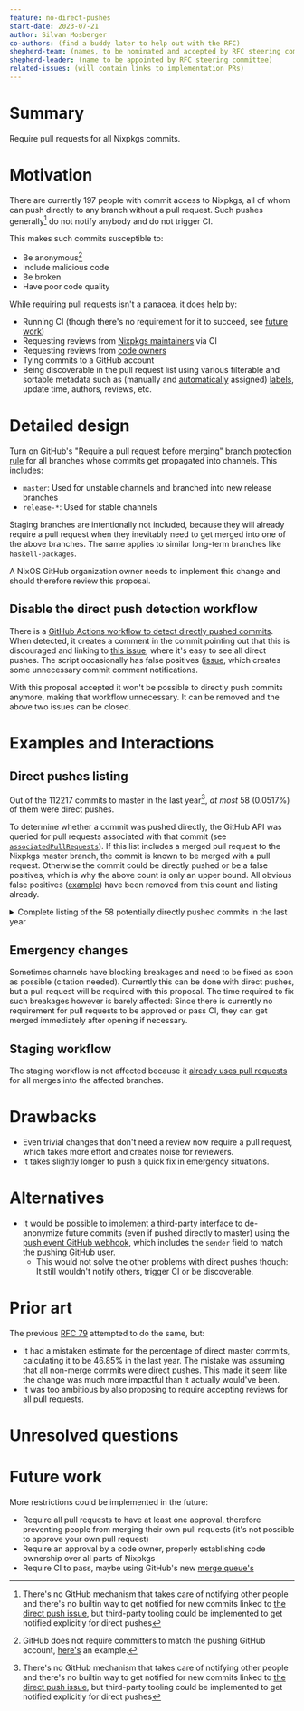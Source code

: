 ```yaml
---
feature: no-direct-pushes
start-date: 2023-07-21
author: Silvan Mosberger
co-authors: (find a buddy later to help out with the RFC)
shepherd-team: (names, to be nominated and accepted by RFC steering committee)
shepherd-leader: (name to be appointed by RFC steering committee)
related-issues: (will contain links to implementation PRs)
---
```


# Summary
[summary]: #summary

Require pull requests for all Nixpkgs commits.

# Motivation
[motivation]: #motivation

There are currently 197 people with commit access to Nixpkgs, all of whom can push directly to any branch without a pull request.
Such pushes generally[^1] do not notify anybody and do not trigger CI.

[^1]: There's no GitHub mechanism that takes care of notifying other people and there's no builtin way to get notified for new commits linked to [the direct push issue](https://github.com/NixOS/nixpkgs/issues/118661), but third-party tooling could be implemented to get notified explicitly for direct pushes

This makes such commits susceptible to:
- Be anonymous[^2]
- Include malicious code
- Be broken
- Have poor code quality

[^2]: GitHub does not require committers to match the pushing GitHub account, [here's](https://github.com/infinisil/github-test/commit/0553a1afe8ee38d45ef38c7055a7b6c3ee08f3d3) an example.

While requiring pull requests isn't a panacea, it does help by:
- Running CI (though there's no requirement for it to succeed, see [future work][future])
- Requesting reviews from [Nixpkgs maintainers](https://github.com/NixOS/rfcs/pull/39) via CI
- Requesting reviews from [code owners](https://docs.github.com/en/repositories/managing-your-repositorys-settings-and-features/customizing-your-repository/about-code-owners)
- Tying commits to a GitHub account
- Being discoverable in the pull request list using various filterable and sortable metadata such as (manually and [automatically](https://github.com/NixOS/nixpkgs/blob/e0d40b94732d0a077ea8e409d394bcd36750584e/.github/labeler.yml) assigned) [labels](https://github.com/NixOS/nixpkgs/labels), update time, authors, reviews, etc.


# Detailed design
[design]: #detailed-design

Turn on GitHub's "Require a pull request before merging" [branch protection rule](https://docs.github.com/en/repositories/configuring-branches-and-merges-in-your-repository/managing-protected-branches/managing-a-branch-protection-rule#creating-a-branch-protection-rule) for all branches whose commits get propagated into channels.
This includes:
- `master`: Used for unstable channels and branched into new release branches
- `release-*`: Used for stable channels

Staging branches are intentionally not included, because they will already require a pull request when they inevitably need to get merged into one of the above branches.
The same applies to similar long-term branches like `haskell-packages`.

A NixOS GitHub organization owner needs to implement this change and should therefore review this proposal.

## Disable the direct push detection workflow

There is a [GitHub Actions workflow to detect directly pushed commits](https://github.com/NixOS/nixpkgs/blob/0b411c1e040870e89a3e598437e708979137b665/.github/workflows/direct-push.yml).
When detected, it creates a comment in the commit pointing out that this is discouraged and linking to [this issue](https://github.com/NixOS/nixpkgs/issues/118661), where it's easy to see all direct pushes.
The script occasionally has false positives ([issue](https://github.com/NixOS/nixpkgs/issues/240314), which creates some unnecessary commit comment notifications.

With this proposal accepted it won't be possible to directly push commits anymore, making that workflow unnecessary.
It can be removed and the above two issues can be closed.

# Examples and Interactions
[examples-and-interactions]: #examples-and-interactions

## Direct pushes listing

Out of the 112217 commits to master in the last year[^1], _at most_ 58 (0.0517%) of them were direct pushes.

[^1]: Unix epoch 1658361600 to 1689897600

To determine whether a commit was pushed directly, the GitHub API was queried for pull requests associated with that commit (see [`associatedPullRequests`](https://docs.github.com/en/graphql/reference/objects#commit)).
If this list includes a merged pull request to the Nixpkgs master branch, the commit is known to be merged with a pull request.
Otherwise the commit could be directly pushed or be a false positives, which is why the above count is only an upper bound.
All obvious false positives ([example](https://github.com/NixOS/nixpkgs/commit/b09d18903c24b8aca88100df86aa2fdd5f05dfcd)) have been removed from this count and listing already.

<details>
<summary>Complete listing of the 58 potentially directly pushed commits in the last year</summary>

- [`1ce07adbe05e`](https://github.com/NixOS/nixpkgs/commit/1ce07adbe05e36146e6c47dcad4bff1178b8c572) [@trofi](https://github.com/trofi) - mutt: use more ubiquitous "eee-" placeholder instead of one-off <<NIX>>
- [`205ee073b053`](https://github.com/NixOS/nixpkgs/commit/205ee073b053fc4d87d5adf2ebd44ebbef7bca4d) [@vcunat](https://github.com/vcunat) - Revert "texlive.combine: expose licensing information of combined packages"
- [`789271b2c8a4`](https://github.com/NixOS/nixpkgs/commit/789271b2c8a4cc01398316c211b0d597cde8324d) [@vcunat](https://github.com/vcunat) - python3Packages.hickle: fixed failing unit tests
- [`69867f9de40f`](https://github.com/NixOS/nixpkgs/commit/69867f9de40f0d24276eeaf957b36a34541214fe) [@vcunat](https://github.com/vcunat) - transmission: drop myself from .meta.maintainers
- [`82082e931fd7`](https://github.com/NixOS/nixpkgs/commit/82082e931fd7199c929fb7901aac05e54cd1e18c) [@vcunat](https://github.com/vcunat) - vtm: avoid using an alias
- [`62d347770a26`](https://github.com/NixOS/nixpkgs/commit/62d347770a26663db3332d3a04c5084f6a71dd9d) [@ehmry](https://github.com/ehmry) - nimPackages.eris: wontfix darwin
- [`e2ccc3dd9f4d`](https://github.com/NixOS/nixpkgs/commit/e2ccc3dd9f4da160bacf7da8d294b353678d2ce8) [@ehmry](https://github.com/ehmry) - cjdns: mark broken for aarch64
- [`2c28f1de7cdc`](https://github.com/NixOS/nixpkgs/commit/2c28f1de7cdc10be556d2106108411dd2482794b) [@RaitoBezarius](https://github.com/RaitoBezarius) - 23.11 is Tapir
- [`8607b80c8560`](https://github.com/NixOS/nixpkgs/commit/8607b80c85600c2ad439a8a198ff812b15d01c0c) [@sternenseemann](https://github.com/sternenseemann) - haskellPackages.memfd: mark supported on linux only
- [`d925734d3bb7`](https://github.com/NixOS/nixpkgs/commit/d925734d3bb7f12924e6016cd33222684b5435f5) [@ehmry](https://github.com/ehmry) - Nim: add meta.mainProgram
- [`6c43a3495a11`](https://github.com/NixOS/nixpkgs/commit/6c43a3495a11e261e5f41e5d7eda2d71dae1b2fe) [@vcunat](https://github.com/vcunat) - linux\_6\_1: fixup evaluation without aliases
- [`fa8367c2d507`](https://github.com/NixOS/nixpkgs/commit/fa8367c2d50781f3e49ed424ea61af0c77615069) [@vcunat](https://github.com/vcunat) - linux\_6\_1: rebuild on x86\_64-linux
- [`e25dc4a95ed6`](https://github.com/NixOS/nixpkgs/commit/e25dc4a95ed69f37ce443b8fcad00fb9337e6eed) [@jtojnar](https://github.com/jtojnar) - nixos/nginx: Fix listen string generation
- [`331e2a1c1075`](https://github.com/NixOS/nixpkgs/commit/331e2a1c1075d4c3f2660da9210ee54ba93d7bda) [@bjornfor](https://github.com/bjornfor) - prometheus-smokeping-prober: cleanup version
- [`fe2ecaf706a5`](https://github.com/NixOS/nixpkgs/commit/fe2ecaf706a5907b5e54d979fbde4924d84b65fc) [@vcunat](https://github.com/vcunat) - rocm-thunk: evaluate even on unsupported platforms again
- [`7486a74d9f5c`](https://github.com/NixOS/nixpkgs/commit/7486a74d9f5c3581c2db0e186d4763ff3a4ae782) [@vcunat](https://github.com/vcunat) - lisp-modules: avoid the replaced pkgs.webkitgtk\_5\_0
- [`1010c17591db`](https://github.com/NixOS/nixpkgs/commit/1010c17591db2553d4954cc6a143169604f150e4) [@web-flow](https://github.com/web-flow) - python3Packages.tensorflow: remove @jyp from `meta.maintainers`
- [`5a8991c6b34f`](https://github.com/NixOS/nixpkgs/commit/5a8991c6b34fc62793f3996cb4614595d5d13a6c) [@ulrikstrid](https://github.com/ulrikstrid) - Fix dune-configurator
- [`972b0fa87ffc`](https://github.com/NixOS/nixpkgs/commit/972b0fa87ffc622a690461a43c1608bef5b776ee) [@vcunat](https://github.com/vcunat) - xdp-tools: fix hash of the patch
- [`477de8d913e6`](https://github.com/NixOS/nixpkgs/commit/477de8d913e6e9b10ba1bb8c405002cada95e832) [@vcunat](https://github.com/vcunat) - olive-editor: don't use the alias openimageio2
- [`26f55176e776`](https://github.com/NixOS/nixpkgs/commit/26f55176e77696556658c04f2167db02f401d6b5) [@vcunat](https://github.com/vcunat) - Revert #222072: "directx-shader-compiler: remove workaround"
- [`006c8313427e`](https://github.com/NixOS/nixpkgs/commit/006c8313427efae41c59b76a9263c6cd27d0c985) [@vcunat](https://github.com/vcunat) - volk: fix eval without allowed aliases
- [`53fcb2e5859b`](https://github.com/NixOS/nixpkgs/commit/53fcb2e5859bfe7b8e88a405c242599efdfa215d) [@jtojnar](https://github.com/jtojnar) - liblouis: 3.24.0 → 3.25.0
- [`7b6e7dd796f8`](https://github.com/NixOS/nixpkgs/commit/7b6e7dd796f8fe17f673b7434e9366f2f7dbd67e) [@prusnak](https://github.com/prusnak) - electron-bin: move print-hashes.sh script
- [`0724cd4e4cf4`](https://github.com/NixOS/nixpkgs/commit/0724cd4e4cf44a926a594858f4cbec8967113721) [@dotlambda](https://github.com/dotlambda) - python310Packages.nextcord: 2.3.3 -> 2.4.0
- [`427d0b71b6f7`](https://github.com/NixOS/nixpkgs/commit/427d0b71b6f788769320391cb779f6387d1ecd9c) [@roberth](https://github.com/roberth) - protonup-qt: Fix CI
- [`91bf862e3c5c`](https://github.com/NixOS/nixpkgs/commit/91bf862e3c5c67b69797e9740a41e611f674a5a5) [@web-flow](https://github.com/web-flow) - arrow-cpp: fix meta.broken
- [`8030c64577a7`](https://github.com/NixOS/nixpkgs/commit/8030c64577a7973d07537e2bb446c14ccedaa14c) [@vcunat](https://github.com/vcunat) - Revert Merge #214786: libvmaf: fix build for BSD
- [`a0acf943cc65`](https://github.com/NixOS/nixpkgs/commit/a0acf943cc65d56e6708c6a63731473a5752dedb) [@vcunat](https://github.com/vcunat) - python3Packages.zipfile36: fixup meta
- [`9abbbc5979d7`](https://github.com/NixOS/nixpkgs/commit/9abbbc5979d7ddff0e479737460e725fb33f1b50) [@peterhoeg](https://github.com/peterhoeg) - nixos/plasma5: add tool needed for kinfocenter
- [`f265af55c584`](https://github.com/NixOS/nixpkgs/commit/f265af55c584fe7786e35e3dbd15de28c0d74c3a) [@peterhoeg](https://github.com/peterhoeg) - kinfocenter: add a bunch of tools for additional info
- [`880161efe12c`](https://github.com/NixOS/nixpkgs/commit/880161efe12c0b27e41fd1a45bb74a20c2877021) [@bennofs](https://github.com/bennofs) - Revert "burpsuite: 2021.12 -> 2022.12.7"
- [`8d45d82c71b9`](https://github.com/NixOS/nixpkgs/commit/8d45d82c71b91872e853f0bce3ed69993508ec5e) [@vcunat](https://github.com/vcunat) - Revert "nixos/tests/installer: test relative paths in initrd secrets"
- [`9089ee1796b8`](https://github.com/NixOS/nixpkgs/commit/9089ee1796b8d331d6ddfcb077e8ab0a9fea0288) [@peterhoeg](https://github.com/peterhoeg) - {libsForQt5.kpmcore,partition-manager}: * -> 22.12.1
- [`c73f29c723c2`](https://github.com/NixOS/nixpkgs/commit/c73f29c723c2dce97e8789c6cf96b36a1b158176) [@Mindavi](https://github.com/Mindavi) - classicube: move runHook postInstall
- [`235799128bfc`](https://github.com/NixOS/nixpkgs/commit/235799128bfccb6048f36a86e9d32545efca0372) [@Mindavi](https://github.com/Mindavi) - classicube: use makeDesktopItem
- [`52519fd12e63`](https://github.com/NixOS/nixpkgs/commit/52519fd12e639abdc4dbc8e054f73d68c923a505) [@Mindavi](https://github.com/Mindavi) - classicube: add .desktop file
- [`2c4b97d6a0eb`](https://github.com/NixOS/nixpkgs/commit/2c4b97d6a0eb6beead204afd4e67c63ea1ad06a0) [@zowoq](https://github.com/zowoq) - Revert "luaPackages.lsqlite3complete: init at 0.9.5-1"
- [`5be120bac3d3`](https://github.com/NixOS/nixpkgs/commit/5be120bac3d30631cd903010b20fbc80a5d81eba) [@bobby285271](https://github.com/bobby285271) - kubernetes-controller-tools: 0.10.0 -> 0.11.1
- [`5c52e8cbcb32`](https://github.com/NixOS/nixpkgs/commit/5c52e8cbcb32cfb13d3697ced2991a966a4fe4e3) Yt \<happysalada@proton.me\> - libsForQt5.mauikit-calendar: init at 1.0.0
- [`b660c76d0fbd`](https://github.com/NixOS/nixpkgs/commit/b660c76d0fbd26dd8735dff51bf4d4df9eda9c91) Yt \<happysalada@proton.me\> - cask-server: init at 0.5.6
- [`21e0f7502b31`](https://github.com/NixOS/nixpkgs/commit/21e0f7502b315de9cb798a6ac4c71629bd27218a) Yt \<happysalada@proton.me\> - libsForQt5.maui-core: init at 0.5.6
- [`58d84f7f0fb6`](https://github.com/NixOS/nixpkgs/commit/58d84f7f0fb6a079a5370c384fd6055640ca9fa9) Yt \<happysalada@proton.me\> - maui-shell: init at 0.5.6
- [`3c6d63d22ca8`](https://github.com/NixOS/nixpkgs/commit/3c6d63d22ca8b57adc4120f7c1ea5262925c8c2d) [@vcunat](https://github.com/vcunat) - rtw89-firmware: fixup build after rtw89 update
- [`92b4f173803f`](https://github.com/NixOS/nixpkgs/commit/92b4f173803f65531e066321934e7d1ee7eb5090) [@vcunat](https://github.com/vcunat) - tennix: avoid URL literal
- [`42a68e6a36b8`](https://github.com/NixOS/nixpkgs/commit/42a68e6a36b8d7fd7f0cec5ef3b2f0ca6693a5e6) [@jtojnar](https://github.com/jtojnar) - bundlerUpdateScript: Fix evaluation with `allowAliases = false`
- [`6184f635b3c3`](https://github.com/NixOS/nixpkgs/commit/6184f635b3c3d2794821bb31c04a4e7a99ee0fdb) [@maralorn](https://github.com/maralorn) - nixos/doc: Fix typo in 22.11 release manual
- [`cdad0ce127b0`](https://github.com/NixOS/nixpkgs/commit/cdad0ce127b0b32ae8c5c07233f44dd63a85661a) [@vcunat](https://github.com/vcunat) - nixos/filesystems: fix a typo in docs
- [`b68bd2ee5205`](https://github.com/NixOS/nixpkgs/commit/b68bd2ee52051aaf983a268494cb4fc6c485b646) [@mweinelt](https://github.com/mweinelt) - 23.05 is Stoat
- [`df109d0291d3`](https://github.com/NixOS/nixpkgs/commit/df109d0291d376e8edae58abd524bd219c65c1da) [@bobby285271](https://github.com/bobby285271) - go-graft: 0.2.14 -> 0.2.15
- [`9971f569a937`](https://github.com/NixOS/nixpkgs/commit/9971f569a93799dd2dc917d54f7bbf96ec296360) [@bobby285271](https://github.com/bobby285271) - goeland: 0.12.1 -> 0.12.3
- [`54be84c3ac01`](https://github.com/NixOS/nixpkgs/commit/54be84c3ac0122c2b2272fc68a9015304bc0bb73) [@teto](https://github.com/teto) - pass2csv: 0.3.2 -> 1.0.0
- [`636051e35346`](https://github.com/NixOS/nixpkgs/commit/636051e353461f073ac55d5d42c1ed062a345046) [@vcunat](https://github.com/vcunat) - linux: avoid NO\_HZ\_FULL on i686-linux
- [`0ab12ad0af7d`](https://github.com/NixOS/nixpkgs/commit/0ab12ad0af7d8a706cc2035339673ba8a54dd202) [@flokli](https://github.com/flokli) - borgbackup: remove myself from maintainers
- [`9e4c57c08966`](https://github.com/NixOS/nixpkgs/commit/9e4c57c08966ebd794a15437446c4d1cf30ac213) [@jtojnar](https://github.com/jtojnar) - sublime4-dev: 4136 → 4137
- [`738fe494da28`](https://github.com/NixOS/nixpkgs/commit/738fe494da28777ddeb2612c70a5dc909958df4b) [@shlevy](https://github.com/shlevy) - Merge branch 'nix-plugins-10'
- [`ad41e043760e`](https://github.com/NixOS/nixpkgs/commit/ad41e043760ed1da3d8c957b3bf168bdfc9bd9e2) [@jonringer](https://github.com/jonringer) - python310Packages.moto: disable failing tests after werkzeug update
- [`d6d2d6c6d7fc`](https://github.com/NixOS/nixpkgs/commit/d6d2d6c6d7fcd5b71e97b9ee5f25c72f30eb9127) [@mweinelt](https://github.com/mweinelt) - python3Packages.twisted: skip failing tests on aarch64-darwin

> **Note**
> This was generated with a fairly hacky and non-reusable script, but it can relatively easily be verified probabilistically by picking a random commit in the time range and checking if it belongs to a pull request, repeat to increase confidence.

</details>

## Emergency changes

Sometimes channels have blocking breakages and need to be fixed as soon as possible (citation needed).
Currently this can be done with direct pushes, but a pull request will be required with this proposal.
The time required to fix such breakages however is barely affected: Since there is currently no requirement for pull requests to be approved or pass CI, they can get merged immediately after opening if necessary.

## Staging workflow

The staging workflow is not affected because it [already uses pull requests](https://github.com/NixOS/nixpkgs/pull/241951) for all merges into the affected branches.

# Drawbacks
[drawbacks]: #drawbacks

- Even trivial changes that don't need a review now require a pull request, which takes more effort and creates noise for reviewers.
- It takes slightly longer to push a quick fix in emergency situations.

# Alternatives
[alternatives]: #alternatives

- It would be possible to implement a third-party interface to de-anonymize future commits (even if pushed directly to master) using the [push event GitHub webhook](https://docs.github.com/en/webhooks-and-events/webhooks/webhook-events-and-payloads#push), which includes the `sender` field to match the pushing GitHub user.
  - This would not solve the other problems with direct pushes though: It still wouldn't notify others, trigger CI or be discoverable.

# Prior art
[prior-art]: #prior-art

The previous [RFC 79](https://github.com/NixOS/rfcs/pull/79) attempted to do the same, but:
- It had a mistaken estimate for the percentage of direct master commits, calculating it to be 46.85% in the last year.
  The mistake was assuming that all non-merge commits were direct pushes.
  This made it seem like the change was much more impactful than it actually would've been.
- It was too ambitious by also proposing to require accepting reviews for all pull requests.

# Unresolved questions
[unresolved]: #unresolved-questions

# Future work
[future]: #future-work
More restrictions could be implemented in the future:
- Require all pull requests to have at least one approval, therefore preventing people from merging their own pull requests (it's not possible to approve your own pull request)
- Require an approval by a code owner, properly establishing code ownership over all parts of Nixpkgs
- Require CI to pass, maybe using GitHub's new [merge queue's](https://docs.github.com/en/repositories/configuring-branches-and-merges-in-your-repository/configuring-pull-request-merges/managing-a-merge-queue)
